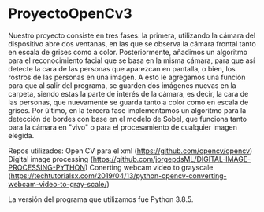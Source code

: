 # ProyectoOpenCv3

Nuestro proyecto consiste en tres fases: la primera, utilizando la cámara del dispositivo abre dos ventanas, en las que se observa la cámara frontal tanto en escala de grises como a color. Posteriormente, añadimos un algoritmo para el reconocimiento facial que se basa en la misma cámara, para que así detecte la cara de las personas que aparezcan en pantalla, o bien, los rostros de las personas en una imagen. A esto le agregamos una función para que al salir del programa, se guarden dos imágenes nuevas en la carpeta, siendo estas la parte de interés de la cámara, es decir, la cara de las personas, que nuevamente se guarda tanto a color como en escala de grises. Por último, en la tercera fase implementamos un algoritmo para la detección de bordes con base en el modelo de Sobel, que funciona tanto para la cámara en "vivo" o para el procesamiento de cualquier imagen elegida. 

Repos utilizados:
Open CV para el xml (https://github.com/opencv/opencv)
Digital image processing (https://github.com/jorgepdsML/DIGITAL-IMAGE-PROCESSING-PYTHON)
Conerting webcam video to grayscale (https://techtutorialsx.com/2019/04/13/python-opencv-converting-webcam-video-to-gray-scale/)

La versión del programa que utilizamos fue Python 3.8.5.


